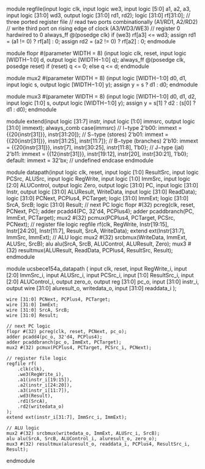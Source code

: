 module regfile(input logic clk,
        input logic we3,
        input logic [5:0] a1, a2, a3,
        input logic [31:0] wd3,
        output logic [31:0] rd1, rd2);
        logic [31:0] rf[31:0];
        // three ported register file
        // read two ports combinationally (A1/RD1, A2/RD2)
        // write third port on rising edge of clock (A3/WD3/WE3)
        // register 0 hardwired to 0
        always_ff @(posedge clk)
        if (we3) rf[a3] <= wd3;
        assign rd1 = (a1 != 0) ? rf[a1] : 0;
        assign rd2 = (a2 != 0) ? rf[a2] : 0;
endmodule

module flopr #(parameter WIDTH = 8)
 (input logic clk, reset,
 input logic [WIDTH−1:0] d,
 output logic [WIDTH−1:0] q);
 always_ff @(posedge clk, posedge reset)
 if (reset) q <= 0;
 else q <= d;
endmodule

module mux2 #(parameter WIDTH = 8)
 (input logic [WIDTH−1:0] d0, d1,
 input logic s,
 output logic [WIDTH−1:0] y);
 assign y = s ? d1 : d0;
endmodule

module mux3 #(parameter WIDTH = 8)
 (input logic [WIDTH−1:0] d0, d1, d2,
 input logic [1:0] s,
 output logic [WIDTH−1:0] y);
 assign y = s[1] ? d2 : (s[0] ? d1 : d0);
endmodule

module extend(input logic [31:7] instr,
 input logic [1:0] immsrc,
 output logic [31:0] immext);
 always_comb
 case(immsrc)
 // I−type
 2'b00: immext = {{20{instr[31]}}, instr[31:20]};
 // S−type (stores)
 2'b01: immext = {{20{instr[31]}}, instr[31:25], 
instr[11:7]};
 // B−type (branches)
 2'b10: immext = {{20{instr[31]}}, instr[7], 
instr[30:25], instr[11:8], 1’b0}; 
 // J−type (jal)
 2'b11: immext = {{12{instr[31]}}, instr[19:12], 
instr[20], instr[30:21], 1’b0};
 default: immext = 32'bx; // undefined
 endcase
endmodule

module datapath(input logic clk, reset,
 input logic [1:0] ResultSrc,
input logic PCSrc, ALUSrc,
input logic RegWrite,
input logic [1:0] ImmSrc,
input logic [2:0] ALUControl,
output logic Zero,
output logic [31:0] PC,
input logic [31:0] Instr,
output logic [31:0] ALUResult, WriteData,
input logic [31:0] ReadData);
 logic [31:0] PCNext, PCPlus4, PCTarget;
 logic [31:0] ImmExt;
 logic [31:0] SrcA, SrcB;
 logic [31:0] Result;
 // next PC logic
 flopr #(32) pcreg(clk, reset, PCNext, PC);
 adder pcadd4(PC, 32'd4, PCPlus4);
 adder pcaddbranch(PC, ImmExt, PCTarget);
 mux2 #(32) pcmux(PCPlus4, PCTarget, PCSrc, PCNext);
 // register file logic
 regfile rf(clk, RegWrite, Instr[19:15], Instr[24:20],
 Instr[11:7], Result, SrcA, WriteData);
 extend ext(Instr[31:7], ImmSrc, ImmExt);
 // ALU logic
 mux2 #(32) srcbmux(WriteData, ImmExt, ALUSrc, SrcB);
 alu alu(SrcA, SrcB, ALUControl, ALUResult, Zero);
 mux3 #(32) resultmux(ALUResult, ReadData, PCPlus4,
ResultSrc, Result);
endmodule


module ucsbece154a_datapath (
    input               clk, reset,
    input               RegWrite_i,
    input         [2:0] ImmSrc_i,
    input               ALUSrc_i,
    input               PCSrc_i,
    input         [1:0] ResultSrc_i,
    input         [2:0] ALUControl_i,
    output              zero_o,
    output reg   [31:0] pc_o,
    input        [31:0] instr_i,
    output wire  [31:0] aluresult_o, writedata_o,
    input        [31:0] readdata_i
);

    wire [31:0] PCNext, PCPlus4, PCTarget;
    wire [31:0] ImmExt;
    wire [31:0] SrcA, SrcB;
    wire [31:0] Result;

    // next PC logic
    flopr #(32) pcreg(clk, reset, PCNext, pc_o);
    adder pcadd4(pc_o, 32'd4, PCPlus4);
    adder pcaddbranch(pc_o, ImmExt, PCTarget);
    mux2 #(32) pcmux(PCPlus4, PCTarget, PCSrc_i, PCNext);

    // register file logic
    regfile rf(
        .clk(clk),
        .we3(RegWrite_i),
        .a1(instr_i[19:15]),
        .a2(instr_i[24:20]),
        .a3(instr_i[11:7]),
        .wd3(Result),
        .rd1(SrcA),
        .rd2(writedata_o)
    );
    extend ext(instr_i[31:7], ImmSrc_i, ImmExt);

    // ALU logic
    mux2 #(32) srcbmux(writedata_o, ImmExt, ALUSrc_i, SrcB);
    alu alu(SrcA, SrcB, ALUControl_i, aluresult_o, zero_o);
    mux3 #(32) resultmux(aluresult_o, readdata_i, PCPlus4, ResultSrc_i, Result);

endmodule